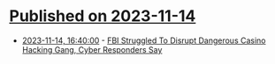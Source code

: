 # [Published on 2023-11-14](index.md)

* [2023-11-14, 16:40:00](https://it.slashdot.org/story/23/11/14/1628239/fbi-struggled-to-disrupt-dangerous-casino-hacking-gang-cyber-responders-say?utm_source=rss1.0mainlinkanon&utm_medium=feed) - [FBI Struggled To Disrupt Dangerous Casino Hacking Gang, Cyber Responders Say](https://it.slashdot.org/story/23/11/14/1628239/fbi-struggled-to-disrupt-dangerous-casino-hacking-gang-cyber-responders-say?utm_source=rss1.0mainlinkanon&utm_medium=feed)
